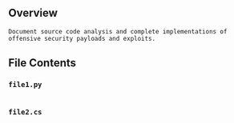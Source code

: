 ## Overview

```ad-tip
Document source code analysis and complete implementations of offensive security payloads and exploits.
```

## File Contents

### `file1.py`

```python

```

### `file2.cs`

```c#

```